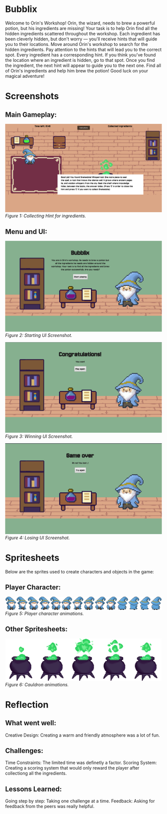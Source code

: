 # Bubblix
Welcome to Orin's Workshop! Orin, the wizard, needs to brew a powerful potion, but his ingredients are missing! Your task is to help Orin find all the hidden ingredients scattered throughout the workshop. Each ingredient has been cleverly hidden, but don't worry — you'll receive hints that will guide you to their locations. Move around Orin's workshop to search for the hidden ingredients. Pay attention to the hints that will lead you to the correct spot. Every ingredient has a corresponding hint. If you think you've found the location where an ingredient is hidden, go to that spot. Once you find the ingredient, the next hint will appear to guide you to the next one. Find all of Orin's ingredients and help him brew the potion! Good luck on your magical adventure!

# Screenshots
## Main Gameplay:
![Gameplay Screenshot](UIGameplay.png)
*Figure 1: Collecting Hint for ingredients.*

## Menu and UI:
![Starting UI Screenshot](UI-Start.png)
*Figure 2: Starting UI Screenshot.*

![Winning UI Screenshot](UI-Win.png)
*Figure 3: Winning UI Screenshot.*

![Losing UI Screenshot](UI-Loss.png)
*Figure 4: Losing UI Screenshot.*

# Spritesheets
Below are the sprites used to create characters and objects in the game:

## Player Character:
![Player Spritesheet](player-spritesheet.png)
*Figure 5: Player character animations.*

## Other Spritesheets:
![Cauldron Spritesheet](cauldron-spritesheet.png)
*Figure 6: Cauldron animations.*

# Reflection
## What went well:
Creative Design: Creating a warm and friendly atmosphere was a lot of fun.
## Challenges:
Time Constraints:  The limited time was definetly a factor.
Scoring System: Creating a scoring system that would only reward the player after collectiong all the ingredients.
## Lessons Learned:
Going step by step: Taking one challenge at a time.
Feedback: Asking for feedback from the peers was really helpful.
